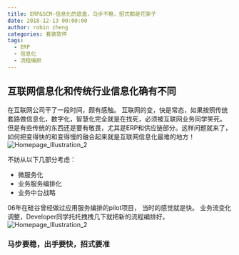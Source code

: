 ```yaml
---
title: ERP&SCM-信息化的底盘，马步不稳，招式都是花架子
date: 2018-12-13 00:00:00
author: robin zheng
categories: 套装软件
tags:
  - ERP
  - 信息化
  - 流程编排
---
```


## 互联网信息化和传统行业信息化确有不同

在互联网公司干了一段时间，颇有感触。 互联网的变，快是常态，如果按照传统套路做信息化，数字化，智慧化完全就是在找死，必须被互联网业务同学笑死。
但是有些传统的东西还是要有敬畏，尤其是ERP和供应链部分。这样问题就来了， 如何把变得快的和变得慢的融合起来就是互联网信息化最难的地方！
![Homepage_Illustration_2](https://raw.githubusercontent.com/zhengr/zhengr.github.io/master/assets/images/20181115193341.jpg)

不妨从以下几部分考虑：

- 微服务化
- 业务服务编排化
- 业务中台战略

06年在硅谷曾经做过应用服务编排的pilot项目， 当时的感觉就是快。 业务流变化调整，Developer同学托托拽拽几下就把新的流程编排好。
![Homepage_Illustration_2](https://www.oracle.com/technetwork/middleware/soasuite/screenshot-composite-01-104956.png)

### 马步要稳，出手要快，招式要准
